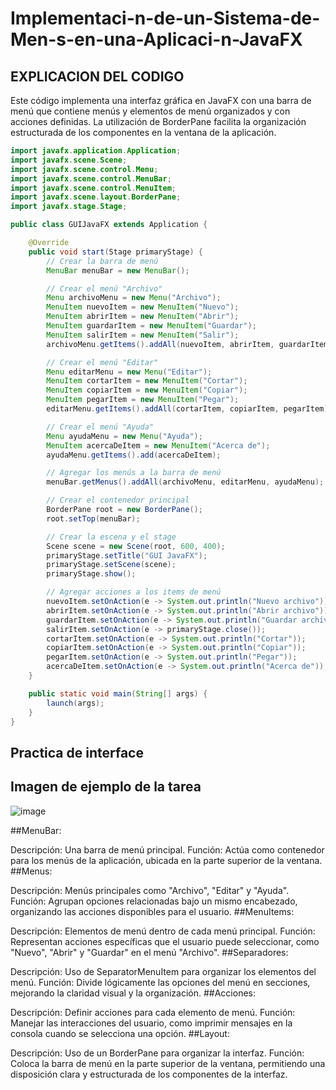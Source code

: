 # Implementaci-n-de-un-Sistema-de-Men-s-en-una-Aplicaci-n-JavaFX

## EXPLICACION DEL CODIGO

Este código implementa una interfaz gráfica en JavaFX con una barra de menú que contiene menús y elementos de menú organizados y con acciones definidas. La utilización de BorderPane facilita la organización estructurada de los componentes en la ventana de la aplicación.

```java
import javafx.application.Application;
import javafx.scene.Scene;
import javafx.scene.control.Menu;
import javafx.scene.control.MenuBar;
import javafx.scene.control.MenuItem;
import javafx.scene.layout.BorderPane;
import javafx.stage.Stage;

public class GUIJavaFX extends Application {

    @Override
    public void start(Stage primaryStage) {
        // Crear la barra de menú
        MenuBar menuBar = new MenuBar();

        // Crear el menú "Archivo"
        Menu archivoMenu = new Menu("Archivo");
        MenuItem nuevoItem = new MenuItem("Nuevo");
        MenuItem abrirItem = new MenuItem("Abrir");
        MenuItem guardarItem = new MenuItem("Guardar");
        MenuItem salirItem = new MenuItem("Salir");
        archivoMenu.getItems().addAll(nuevoItem, abrirItem, guardarItem, salirItem);

        // Crear el menú "Editar"
        Menu editarMenu = new Menu("Editar");
        MenuItem cortarItem = new MenuItem("Cortar");
        MenuItem copiarItem = new MenuItem("Copiar");
        MenuItem pegarItem = new MenuItem("Pegar");
        editarMenu.getItems().addAll(cortarItem, copiarItem, pegarItem);

        // Crear el menú "Ayuda"
        Menu ayudaMenu = new Menu("Ayuda");
        MenuItem acercaDeItem = new MenuItem("Acerca de");
        ayudaMenu.getItems().add(acercaDeItem);

        // Agregar los menús a la barra de menú
        menuBar.getMenus().addAll(archivoMenu, editarMenu, ayudaMenu);

        // Crear el contenedor principal
        BorderPane root = new BorderPane();
        root.setTop(menuBar);

        // Crear la escena y el stage
        Scene scene = new Scene(root, 600, 400);
        primaryStage.setTitle("GUI JavaFX");
        primaryStage.setScene(scene);
        primaryStage.show();

        // Agregar acciones a los items de menú
        nuevoItem.setOnAction(e -> System.out.println("Nuevo archivo"));
        abrirItem.setOnAction(e -> System.out.println("Abrir archivo"));
        guardarItem.setOnAction(e -> System.out.println("Guardar archivo"));
        salirItem.setOnAction(e -> primaryStage.close());
        cortarItem.setOnAction(e -> System.out.println("Cortar"));
        copiarItem.setOnAction(e -> System.out.println("Copiar"));
        pegarItem.setOnAction(e -> System.out.println("Pegar"));
        acercaDeItem.setOnAction(e -> System.out.println("Acerca de"));
    }

    public static void main(String[] args) {
        launch(args);
    }
}
```

   
## Practica de interface 

## Imagen de ejemplo de la tarea
![image](https://github.com/brayton992/Implementaci-n-de-un-Sistema-de-Men-s-en-una-Aplicaci-n-JavaFX/assets/142423609/699b043d-c593-4f8a-b0e1-50c080bdde32)



##MenuBar:

Descripción: Una barra de menú principal.
Función: Actúa como contenedor para los menús de la aplicación, ubicada en la parte superior de la ventana.
##Menus:

Descripción: Menús principales como "Archivo", "Editar" y "Ayuda".
Función: Agrupan opciones relacionadas bajo un mismo encabezado, organizando las acciones disponibles para el usuario.
##MenuItems:

Descripción: Elementos de menú dentro de cada menú principal.
Función: Representan acciones específicas que el usuario puede seleccionar, como "Nuevo", "Abrir" y "Guardar" en el menú "Archivo".
##Separadores:

Descripción: Uso de SeparatorMenuItem para organizar los elementos del menú.
Función: Divide lógicamente las opciones del menú en secciones, mejorando la claridad visual y la organización.
##Acciones:

Descripción: Definir acciones para cada elemento de menú.
Función: Manejar las interacciones del usuario, como imprimir mensajes en la consola cuando se selecciona una opción.
##Layout:

Descripción: Uso de un BorderPane para organizar la interfaz.
Función: Coloca la barra de menú en la parte superior de la ventana, permitiendo una disposición clara y estructurada de los componentes de la interfaz.
